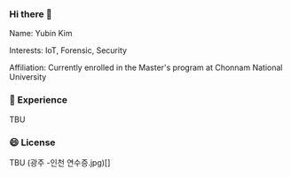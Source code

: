### Hi there 👋

Name: Yubin Kim

Interests: IoT, Forensic, Security

Affiliation: Currently enrolled in the Master's program at Chonnam National University



### 🌱 Experience 

TBU

### 😄 License

TBU
(광주 -인천 연수증.jpg)[]

<!--
**kingyoubin/kingyoubin** is a ✨ _special_ ✨ repository because its `README.md` (this file) appears on your GitHub profile.

Here are some ideas to get you started:

- 🔭 I’m currently working on ...
- 🌱 I’m currently learning ...
- 👯 I’m looking to collaborate on ...
- 🤔 I’m looking for help with ...
- 💬 Ask me about ...
- 📫 How to reach me: ...
- 😄 Pronouns: ...
- ⚡ Fun fact: ...
-->
